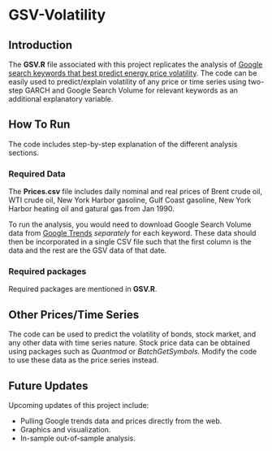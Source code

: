 # GSV-Volatility

## Introduction
The **GSV.R** file associated with this project replicates the analysis of [Google search keywords that best predict energy price volatility](https://www.sciencedirect.com/science/article/pii/S0140988317302517).
The code can be easily used to predict/explain volatility of any price or time series using two-step GARCH and Google Search Volume for relevant keywords as an additional explanatory variable.

## How To Run
The code includes step-by-step explanation of the different analysis sections.
### Required Data
The **Prices.csv** file includes daily nominal and real prices of Brent crude oil, WTI crude oil, New York Harbor gasoline, Gulf Coast gasoline, New York Harbor heating oil and gatural gas from Jan 1990.

To run the analysis, you would need to download Google Search Volume data from [Google Trends](https://trends.google.com) *separately* for each keyword. 
These data should then be incorporated in a single CSV file such that the first column is the data and the rest are the GSV data of that date.
### Required packages
Required packages are mentioned in **GSV.R**.

## Other Prices/Time Series
The code can be used to predict the volatility of bonds, stock market, and any other data with time series nature. Stock price data can be obtained using packages such
as *Quantmod* or *BatchGetSymbols*. Modify the code to use these data as the price series instead.

## Future Updates
Upcoming updates of this project include:
- Pulling Google trends data and prices directly from the web.
- Graphics and visualization.
- In-sample out-of-sample analysis.
